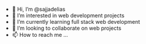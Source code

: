 - 👋 Hi, I’m @sajjadelias
- 👀 I’m interested in web development projects
- 🌱 I’m currently learning full stack web development
- 💞️ I’m looking to collaborate on web projects
- 📫 How to reach me ...

<!---
sajjadelias/sajjadelias is a ✨ special ✨ repository because its `README.md` (this file) appears on your GitHub profile.
You can click the Preview link to take a look at your changes.
--->
